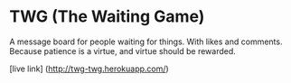 # TWG (The Waiting Game)
A message board for people waiting for things. 
With likes and comments.
Because patience is a virtue, and virtue should be rewarded.

[live link] (http://twg-twg.herokuapp.com/)
